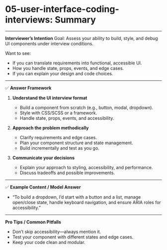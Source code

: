 # 05-user-interface-coding-interviews: Summary

---

**Interviewer’s Intention**
Goal: Assess your ability to build, style, and debug UI components under interview conditions.

Want to see:

- If you can translate requirements into functional, accessible UI.
- How you handle state, props, events, and edge cases.
- If you can explain your design and code choices.

---

✅ **Answer Framework**

1. **Understand the UI interview format**

   - Build a component from scratch (e.g., button, modal, dropdown).
   - Style with CSS/SCSS or a framework.
   - Handle state, props, events, and accessibility.

2. **Approach the problem methodically**

   - Clarify requirements and edge cases.
   - Plan your component structure and state management.
   - Build incrementally and test as you go.

3. **Communicate your decisions**
   - Explain your approach to styling, accessibility, and performance.
   - Discuss tradeoffs and possible improvements.

---

✅ **Example Content / Model Answer**

- “To build a dropdown, I’d start with a button and a list, manage open/close state, handle keyboard navigation, and ensure ARIA roles for accessibility.”

---

**Pro Tips / Common Pitfalls**

- Don’t skip accessibility—always mention it.
- Test your component with different states and edge cases.
- Keep your code clean and modular.
